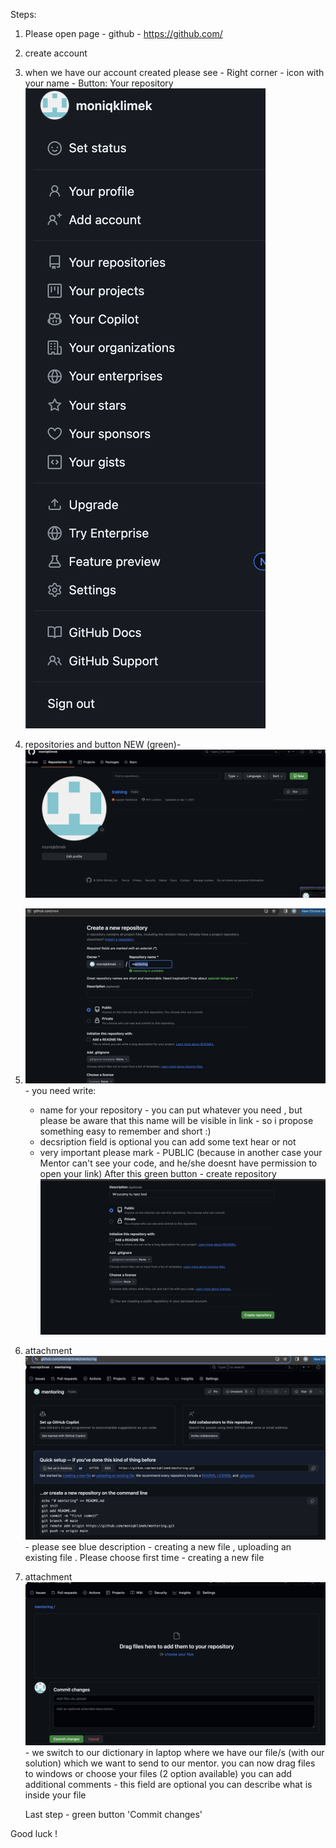 Steps:

1. Please open page - github - https://github.com/
2. create account 
3. when we have our account created please see - Right corner - icon with your name -  Button: Your repository
   ![Alt text](1.png)
4. repositories and button NEW (green)- ![Alt text](2%20new.png)
5. ![Alt text](3%20public.png) - you need write:
   - name for your repository - you can put whatever you need , but please be aware that this name will be visible in link - so i propose something easy to remember and short :)
   - decsription field is optional you can add some text hear or not
   - very important please mark - PUBLIC (because in another case your Mentor can't see your code, and he/she doesnt have permission to open your link)
After this green button - create repository ![Alt text](4%20create%20new%20repository.png)
6. attachment ![Alt text](4a%20creating%20new%20file.png) - please see blue description - creating a new file , uploading an existing file . Please choose first time - creating a new file
7. attachment ![Alt text](5%20upload%20file%20commit%20changes.png) - we switch to our dictionary in laptop where we have our file/s (with our solution) which we want to send to our mentor.
   you can now drag files to windows or choose your files (2 option available)
   you can add additional comments - this field are optional you can describe what is inside your file
     
   Last step - green button 'Commit changes'

Good luck !
